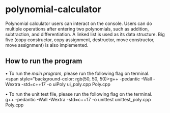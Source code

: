 # polynomial-calculator
Polynomial calculator users can interact on the console. Users can do multiple operations after entering two polynomials, such as addition, subtraction, and differentiation. A linked list is used as its data structure. Big five (copy constructor, copy assignment, destructor, move constructor, move assignment) is also implemented.

## How to run the program
• To run the <em>main program</em>, please run the following flag on terminal.
<br>
<span style="background-color: rgb(50, 50, 50)>g++ -pedantic -Wall -Wextra -std=c++17 -o uiPoly ui_poly.cpp Poly.cpp</span>

• To run the unit test file, please run the following flag on the terminal.
<br>
g++ -pedantic -Wall -Wextra -std=c++17 -o unittest unittest_poly.cpp Poly.cpp
